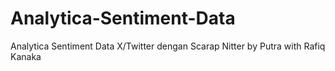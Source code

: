 # Analytica-Sentiment-Data
Analytica Sentiment Data X/Twitter dengan Scarap Nitter by Putra with Rafiq Kanaka
